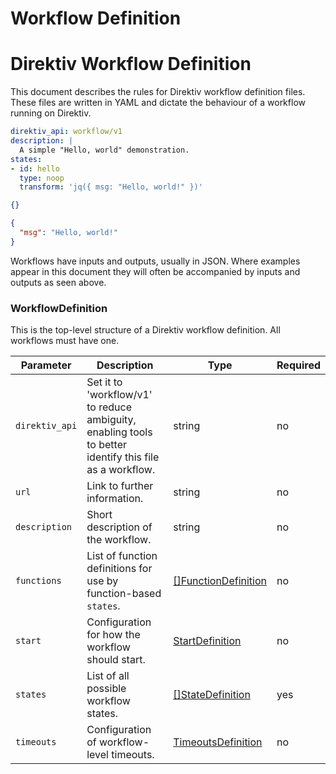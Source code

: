 # Workflow Definition 

# Direktiv Workflow Definition

This document describes the rules for Direktiv workflow definition files. These files are written in YAML and dictate the behaviour of a workflow running on Direktiv. 

```yaml title="Workflow"
direktiv_api: workflow/v1
description: |
  A simple "Hello, world" demonstration.
states:
- id: hello
  type: noop
  transform: 'jq({ msg: "Hello, world!" })'
```

```json title="Input"
{}
```

```json title="Output"
{
  "msg": "Hello, world!"
}
```

Workflows have inputs and outputs, usually in JSON. Where examples appear in this document they will often be accompanied by inputs and outputs as seen above.

### WorkflowDefinition

This is the top-level structure of a Direktiv workflow definition. All workflows must have one.

| Parameter | Description | Type | Required |
| --- | --- | --- | --- |
| `direktiv_api` | Set it to 'workflow/v1' to reduce ambiguity, enabling tools to better identify this file as a workflow. | string | no |
| `url` | Link to further information. | string | no |
| `description` | Short description of the workflow.  | string | no |
| `functions` | List of function definitions for use by function-based `states`. | [[]FunctionDefinition](/spec/workflow-yaml/functions/#functiondefinition) | no |
| `start` | Configuration for how the workflow should start. | [StartDefinition](./starts.md) | no |
| `states` | List of all possible workflow states. | [[]StateDefinition](./states.md) | yes | 
| `timeouts` | Configuration of workflow-level timeouts. | [TimeoutsDefinition](./timeouts.md) | no |
